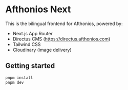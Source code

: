 # Afthonios Next

This is the bilingual frontend for Afthonios, powered by:
- Next.js App Router
- Directus CMS (https://directus.afthonios.com)
- Tailwind CSS
- Cloudinary (image delivery)

## Getting started

```bash
pnpm install
pnpm dev